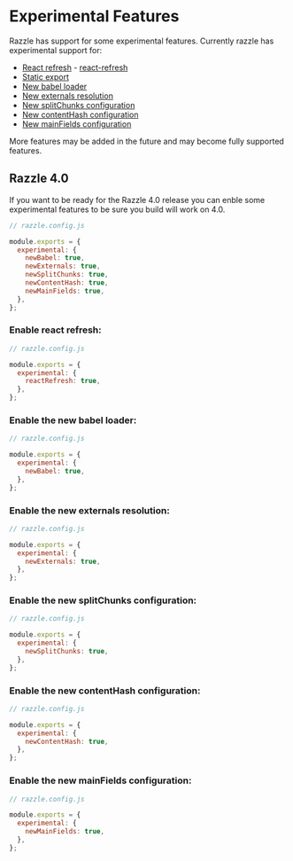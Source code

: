# Experimental Features

Razzle has support for some experimental features. Currently razzle has experimental support for:

- [React refresh](#enable-react-refresh) - [react-refresh](https://github.com/pmmmwh/react-refresh-webpack-plugin)
- [Static export](#enable-static-export)
- [New babel loader](#enable-the-new-babel-loader)
- [New externals resolution](#enable-the-new-externals-resolution)
- [New splitChunks configuration](#enable-the-new-split-chunks-configuration)
- [New contentHash configuration](#enable-the-new-content-hash-configuration)
- [New mainFields configuration](#enable-the-new-main-fields-configuration)

More features may be added in the future and may become fully supported features.

## Razzle 4.0

If you want to be ready for the Razzle 4.0 release you can enble some experimental features to be sure you build will work on 4.0.

```js
// razzle.config.js

module.exports = {
  experimental: {
    newBabel: true,
    newExternals: true,
    newSplitChunks: true,
    newContentHash: true,
    newMainFields: true,
  },
};
```

### Enable react refresh:

```js
// razzle.config.js

module.exports = {
  experimental: {
    reactRefresh: true,
  },
};
```

### Enable the new babel loader:

```js
// razzle.config.js

module.exports = {
  experimental: {
    newBabel: true,
  },
};
```

### Enable the new externals resolution:

```js
// razzle.config.js

module.exports = {
  experimental: {
    newExternals: true,
  },
};
```

### Enable the new splitChunks configuration:

```js
// razzle.config.js

module.exports = {
  experimental: {
    newSplitChunks: true,
  },
};
```

### Enable the new contentHash configuration:

```js
// razzle.config.js

module.exports = {
  experimental: {
    newContentHash: true,
  },
};
```

### Enable the new mainFields configuration:

```js
// razzle.config.js

module.exports = {
  experimental: {
    newMainFields: true,
  },
};
```
